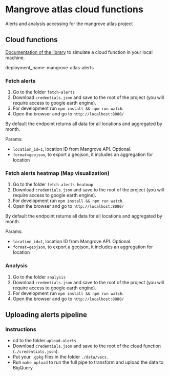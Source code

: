 # Mangrove atlas cloud functions

Alerts and analysis accessing for the mangrove atlas project

## Cloud functions

[Documentation of the library](https://www.npmjs.com/package/@google-cloud/functions-framework) to simulate a cloud function in your local machine.

deployment_name: mangrove-atlas-alerts

### Fetch alerts

1. Go to the folder `fetch-alerts`
2. Download `credentials.json` and save to the root of the project (you will require access to google earth engine).
3. For development run `npm install && npm run watch`.
4. Open the browser and go to `http://localhost:8080/`

By default the endpoint returns all data for all locations and aggregated by month.

Params:

* `location_id=1`, location ID from Mangrove API. Optional.
* `format=geojson`, to export a geojson, it includes an aggregation for location

### Fetch alerts heatmap (Map visualization)

1. Go to the folder `fetch-alerts-heatmap`
2. Download `credentials.json` and save to the root of the project (you will require access to google earth engine).
3. For development run `npm install && npm run watch`.
4. Open the browser and go to `http://localhost:8080/`

By default the endpoint returns all data for all locations and aggregated by month.

Params:

* `location_id=1`, location ID from Mangrove API. Optional.
* `format=geojson`, to export a geojson, it includes an aggregation for location

### Analysis

1. Go to the folder `analysis`
2. Download `credentials.json` and save to the root of the project (you will require access to google earth engine).
3. For development run `npm install && npm run watch`.
4. Open the browser and go to `http://localhost:8080/`

## Uploading alerts pipeline

### Instructions

* cd to the folder `upload-alerts`
* Download `credentials.json` and save to the root of the cloud function (`./credentials.json`).
* Put your `.gpkg` files in the folder `./data/vecs`.
* Run `make upload` to run the full pipe to transform and upload the data to BigQuery.
